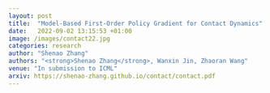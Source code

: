 ```yaml
---
layout: post
title:  "Model-Based First-Order Policy Gradient for Contact Dynamics"
date:   2022-09-02 13:15:53 +01:00
image: /images/contact22.jpg
categories: research
author: "Shenao Zhang"
authors: "<strong>Shenao Zhang</strong>, Wanxin Jin, Zhaoran Wang"
venue: "In submission to ICML"
arxiv: https://shenao-zhang.github.io/contact/contact.pdf
---
```


